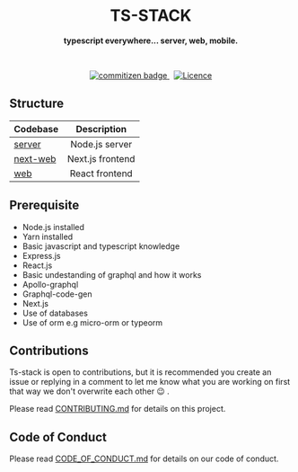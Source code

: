<!-- # TS-STACK -->
<h1 align="center">TS-STACK</h1>

<p align="center">
<strong >typescript everywhere... server, web, mobile.</strong>
</p>
<br/>

<p align="center">
  <a href="http://commitizen.github.io/cz-cli/">
    <img src="https://img.shields.io/badge/commitizen-friendly-brightgreen.svg?style=for-the-badge" alt="commitizen badge" />
  </a> &nbsp;
  <a href="#">
    <img src="https://img.shields.io/github/license/chuddyjoachim/ts-stack?style=for-the-badge" alt="Licence" />
  </a>
</p>


## Structure

| Codebase              |      Description          |
| :-------------------- | :-----------------------: |
| [server](server)      |      Node.js server       |
| [next-web](next-web)  |   Next.js frontend        |
| [web](web)            |     React frontend        |


## Prerequisite

- Node.js installed
- Yarn installed
- Basic javascript and typescript knowledge
- Express.js
- React.js
- Basic undestanding of graphql and how it works
- Apollo-graphql
- Graphql-code-gen
- Next.js
- Use of databases
- Use of orm e.g micro-orm or typeorm

## Contributions

Ts-stack is open to contributions, but it is recommended you create an issue or replying in a comment to let me know what you are working on first that way we don't overwrite each other 😉 .

Please read [CONTRIBUTING.md](https://github.com/chuddyjoachim/TS-STACK/blob/main/CONTRIBUTING.md) for details on this project.

## Code of Conduct

Please read [CODE_OF_CONDUCT.md](https://github.com/chuddyjoachim/TS-STACK/blob/main/CODE_OF_CONDUCT.md) for details on our code of conduct.